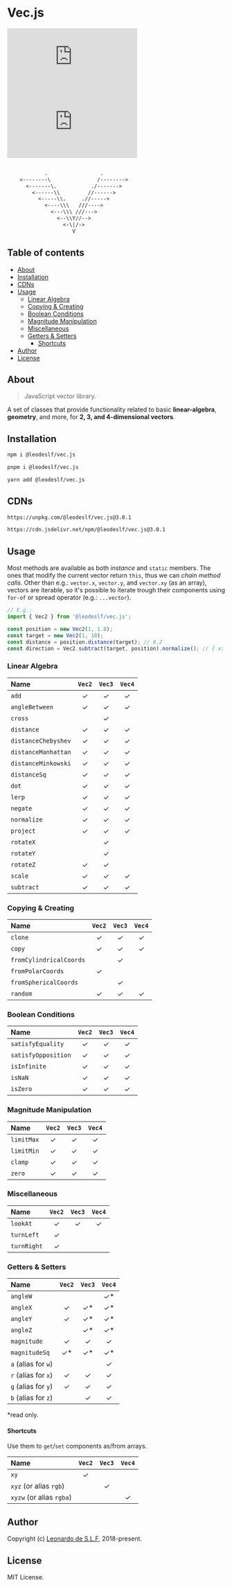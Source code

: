 # Vec.js

![version](https://img.shields.io/npm/v/@leodeslf/vec.js?color=3af) ![license](https://img.shields.io/npm/l/@leodeslf/vec.js?color=3af)

```txt

            .                 .
    <--------\               /-------->
      <-------\.           ./------->
        <------\\         //------>
          <-----\\.     .//----->
            <----\\\   ///---->
              <---\\\ ///--->
                <--\\Y//-->
                  <-\|/->
                     V

```

## Table of contents

* [About](#about)
* [Installation](#installation)
* [CDNs](#cdns)
* [Usage](#usage)
  * [Linear Algebra](#linear-algebra)
  * [Copying & Creating](#copying--creating)
  * [Boolean Conditions](#boolean-conditions)
  * [Magnitude Manipulation](#magnitude-manipulation)
  * [Miscellaneous](#miscellaneous)
  * [Getters & Setters](#getters--setters)
    * [Shortcuts](#shortcuts)
* [Author](#author)
* [License](#license)

## About

>JavaScript vector library.

A set of classes that provide functionality related to basic **linear-algebra**, **geometry**, and more, for **2, 3, and 4-dimensional vectors**.

## Installation

```bash
npm i @leodeslf/vec.js
```

```bash
pnpm i @leodeslf/vec.js
```

```bash
yarn add @leodeslf/vec.js
```

## CDNs

```bash
https://unpkg.com/@leodeslf/vec.js@3.0.1
```

```bash
https://cdn.jsdelivr.net/npm/@leodeslf/vec.js@3.0.1
```

## Usage

Most methods are available as both *instance* and `static` members. The ones that modify the current vector return `this`, thus we can *chain method calls*. Other than e.g.: `vector.x`, `vector.y`, and `vector.xy` (as an array), vectors are iterable, so it's possible to iterate trough their components using `for-of` or spread operator (e.g.: `...vector`).

```javascript
// E.g.:
import { Vec2 } from '@leodeslf/vec.js';

const position = new Vec2(1, 1.8);
const target = new Vec2(1, 10);
const distance = position.distance(target); // 8.2
const direction = Vec2.subtract(target, position).normalize(); // { x: 0, y: 1 }
```

### Linear Algebra

Name|`Vec2`|`Vec3`|`Vec4`
:--|:-:|:-:|:-:
`add`|✓|✓|✓
`angleBetween`|✓|✓|✓
`cross`||✓|
`distance`|✓|✓|✓
`distanceChebyshev`|✓|✓|✓
`distanceManhattan`|✓|✓|✓
`distanceMinkowski`|✓|✓|✓
`distanceSq`|✓|✓|✓
`dot`|✓|✓|✓
`lerp`|✓|✓|✓
`negate`|✓|✓|✓
`normalize`|✓|✓|✓
`project`|✓|✓|✓
`rotateX`||✓|
`rotateY`||✓|
`rotateZ`|✓|✓|
`scale`|✓|✓|✓
`subtract`|✓|✓|✓

### Copying & Creating

Name|`Vec2`|`Vec3`|`Vec4`
:--|:-:|:-:|:-:
`clone`|✓|✓|✓
`copy`|✓|✓|✓
`fromCylindricalCoords`||✓|
`fromPolarCoords`|✓||
`fromSphericalCoords`||✓|
`random`|✓|✓|✓

### Boolean Conditions

Name|`Vec2`|`Vec3`|`Vec4`
:--|:-:|:-:|:-:
`satisfyEquality`|✓|✓|✓
`satisfyOpposition`|✓|✓|✓
`isInfinite`|✓|✓|✓
`isNaN`|✓|✓|✓
`isZero`|✓|✓|✓

### Magnitude Manipulation

Name|`Vec2`|`Vec3`|`Vec4`
:--|:-:|:-:|:-:
`limitMax`|✓|✓|✓
`limitMin`|✓|✓|✓
`clamp`|✓|✓|✓
`zero`|✓|✓|✓

### Miscellaneous

Name|`Vec2`|`Vec3`|`Vec4`
:--|:-:|:-:|:-:
`lookAt`|✓|✓|✓
`turnLeft`|✓||
`turnRight`|✓||

### Getters & Setters

Name|`Vec2`|`Vec3`|`Vec4`
:--|:-:|:-:|:-:
`angleW`|||✓*
`angleX`|✓|✓\*|✓*
`angleY`|✓|✓\*|✓*
`angleZ`||✓\*|✓*
`magnitude`|✓|✓|✓
`magnitudeSq`|✓\*|✓\*|✓*
`a` (alias for `w`)|||✓
`r` (alias for `x`)|✓|✓|✓
`g` (alias for `y`)|✓|✓|✓
`b` (alias for `z`)||✓|✓

*read only.

#### Shortcuts

Use them to `get`/`set` components as/from arrays.

Name|`Vec2`|`Vec3`|`Vec4`
:--|:-:|:-:|:-:
`xy`|✓||
`xyz` (or alias `rgb`)||✓|
`xyzw` (or alias `rgba`)|||✓

## Author

Copyright (c) [Leonardo de S.L.F](https://github.com/leodeslf "GitHub profile"), 2018-present.

## License

MIT License.
